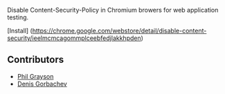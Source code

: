 Disable Content-Security-Policy in Chromium browers for web application testing.

[Install] (https://chrome.google.com/webstore/detail/disable-content-security/ieelmcmcagommplceebfedjlakkhpden)

## Contributors

* [Phil Grayson](https://github.com/PhilGrayson)
* [Denis Gorbachev](https://github.com/DenisGorbachev)
